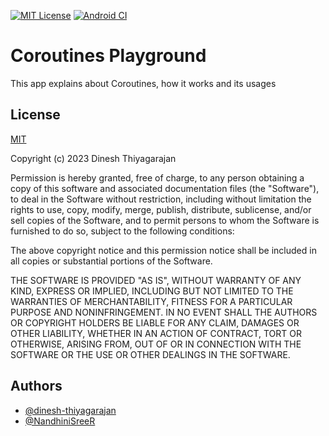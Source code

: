 
[![MIT License](https://img.shields.io/badge/License-MIT-green.svg)](https://choosealicense.com/licenses/mit/) [![Android CI](https://github.com/dinesh-thiyagarajan/Coroutines-Playground/actions/workflows/android.yml/badge.svg?branch=main)](https://github.com/dinesh-thiyagarajan/Coroutines-Playground/actions/workflows/android.yml)


# Coroutines Playground

This app explains about Coroutines, how it works and its usages



## License

[MIT](https://choosealicense.com/licenses/mit/)

Copyright (c) 2023 Dinesh Thiyagarajan

Permission is hereby granted, free of charge, to any person obtaining a copy
of this software and associated documentation files (the "Software"), to deal
in the Software without restriction, including without limitation the rights
to use, copy, modify, merge, publish, distribute, sublicense, and/or sell
copies of the Software, and to permit persons to whom the Software is
furnished to do so, subject to the following conditions:

The above copyright notice and this permission notice shall be included in all
copies or substantial portions of the Software.

THE SOFTWARE IS PROVIDED "AS IS", WITHOUT WARRANTY OF ANY KIND, EXPRESS OR
IMPLIED, INCLUDING BUT NOT LIMITED TO THE WARRANTIES OF MERCHANTABILITY,
FITNESS FOR A PARTICULAR PURPOSE AND NONINFRINGEMENT. IN NO EVENT SHALL THE
AUTHORS OR COPYRIGHT HOLDERS BE LIABLE FOR ANY CLAIM, DAMAGES OR OTHER
LIABILITY, WHETHER IN AN ACTION OF CONTRACT, TORT OR OTHERWISE, ARISING FROM,
OUT OF OR IN CONNECTION WITH THE SOFTWARE OR THE USE OR OTHER DEALINGS IN THE
SOFTWARE.

## Authors

- [@dinesh-thiyagarajan](https://github.com/dinesh-thiyagarajan)
- [@NandhiniSreeR](https://github.com/NandhiniSreeR)

